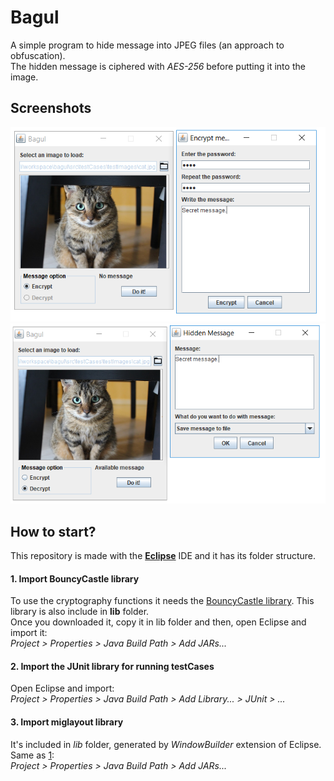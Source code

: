 # Bagul
A simple program to hide message into JPEG files (an approach to obfuscation).<br>
The hidden message is ciphered with _AES-256_ before putting it into the image.

## Screenshots
![Encryption Screenshot](/screenshots/Screenshot-encryption.png)
![Encryption Screenshot](/screenshots/Screenshot-decryption.png)

## How to start?
This repository is made with the [**Eclipse**](https://www.eclipse.org/) IDE and it has its folder structure.
#### 1. Import BouncyCastle library
To use the cryptography functions it needs the [BouncyCastle library](https://www.bouncycastle.org/latest_releases.html). This library is also include in **lib** folder.<br>
Once you downloaded it, copy it in lib folder and then, open Eclipse and import it:<br> _Project > Properties > Java Build Path > Add JARs..._
#### 2. Import the JUnit library for running testCases
Open Eclipse and import:<br> _Project > Properties > Java Build Path > Add Library... > JUnit > ..._
#### 3. Import miglayout library
It's included in *lib* folder, generated by *WindowBuilder* extension of Eclipse. Same as [1](#1-import-bouncycastle-library):<br>
_Project > Properties > Java Build Path > Add JARs..._
